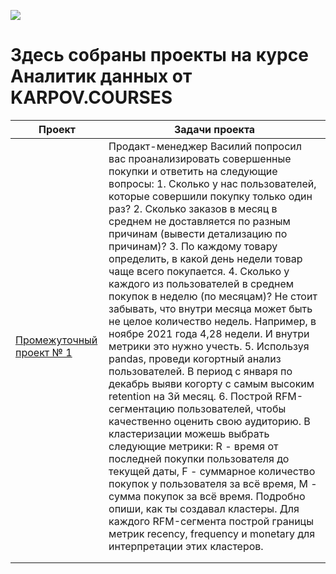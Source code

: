 ![](https://github.com/blackcater/blackcater/raw/main/images/Hi.gif) 
# Здесь собраны проекты на курсе Аналитик данных от KARPOV.COURSES 







| Проект                      | Задачи проекта |
|-----------------------------|----------------|
|[Промежуточный проект № 1](https://github.com/Nikolay1707/Projects_on_karpov_coursers/blob/main/first_project_e_commerce.ipynb) |  Продакт-менеджер Василий попросил вас проанализировать совершенные покупки и ответить на следующие вопросы: 1. Сколько у нас пользователей, которые совершили покупку только один раз? 2. Сколько заказов в месяц в среднем не доставляется по разным причинам (вывести детализацию по причинам)? 3. По каждому товару определить, в какой день недели товар чаще всего покупается. 4. Сколько у каждого из пользователей в среднем покупок в неделю (по месяцам)? Не стоит забывать, что внутри месяца может быть не целое количество недель. Например, в ноябре 2021 года 4,28 недели. И внутри метрики это нужно учесть. 5. Используя pandas, проведи когортный анализ пользователей. В период с января по декабрь выяви когорту с самым высоким retention на 3й месяц. 6. Построй RFM-сегментацию пользователей, чтобы качественно оценить свою аудиторию. В кластеризации можешь выбрать следующие метрики: R - время от последней покупки пользователя до текущей даты, F - суммарное количество покупок у пользователя за всё время, M - сумма покупок за всё время. Подробно опиши, как ты создавал кластеры. Для каждого RFM-сегмента построй границы метрик recency, frequency и monetary для интерпретации этих кластеров.  |
|                             |                |
|                             |                |

